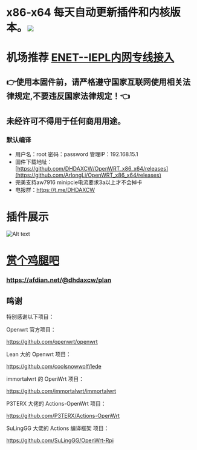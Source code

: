 # x86-x64 每天自动更新插件和内核版本。<img src="https://img.shields.io/github/downloads/DHDAXCW/OpenWRT_x86_x64/total.svg?style=for-the-badge&color=32C955"/>
# 机场推荐 [ENET--IEPL内网专线接入](https://www.easy2023.com/#/register?code=Ut7iWMrk)
## 👉使用本固件前，请严格遵守国家互联网使用相关法律规定,不要违反国家法律规定！👈
## 未经许可不得用于任何商用用途。

### 默认编译  
- 用户名：root 密码：password  管理IP：192.168.15.1
- 固件下载地址：[https://github.com/DHDAXCW/OpenWRT_x86_x64/releases](https://github.com/ArlongLi/OpenWRT_x86_x64/releases)
- 完美支持aw7916 minipcie电流要求3a以上才不会掉卡
- 电报群：https://t.me/DHDAXCW
# 插件展示
 ![Alt text](scripts/20.png?raw=true "Title")



# [赏个鸡腿吧](https://afdian.net/@dhdaxcw/plan)
### https://afdian.net/@dhdaxcw/plan
## 鸣谢

特别感谢以下项目：

Openwrt 官方项目：

<https://github.com/openwrt/openwrt>

Lean 大的 Openwrt 项目：

<https://github.com/coolsnowwolf/lede>

immortalwrt 的 OpenWrt 项目：

<https://github.com/immortalwrt/immortalwrt>

P3TERX 大佬的 Actions-OpenWrt 项目：

<https://github.com/P3TERX/Actions-OpenWrt>

SuLingGG 大佬的 Actions 编译框架 项目：

https://github.com/SuLingGG/OpenWrt-Rpi
